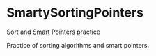 # SmartySortingPointers
Sort and Smart Pointers practice

Practice of sorting algorithms and smart pointers.
